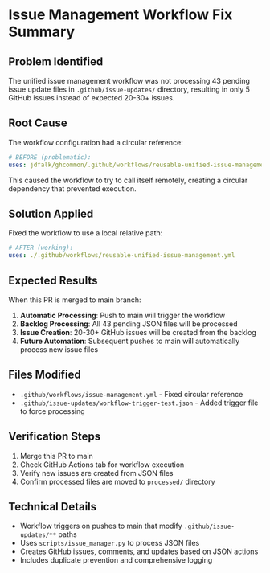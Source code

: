 # Issue Management Workflow Fix Summary

## Problem Identified
The unified issue management workflow was not processing 43 pending issue update files in `.github/issue-updates/` directory, resulting in only 5 GitHub issues instead of expected 20-30+ issues.

## Root Cause
The workflow configuration had a circular reference:
```yaml
# BEFORE (problematic):
uses: jdfalk/ghcommon/.github/workflows/reusable-unified-issue-management.yml@main
```

This caused the workflow to try to call itself remotely, creating a circular dependency that prevented execution.

## Solution Applied
Fixed the workflow to use a local relative path:
```yaml
# AFTER (working):
uses: ./.github/workflows/reusable-unified-issue-management.yml
```

## Expected Results
When this PR is merged to main branch:
1. **Automatic Processing**: Push to main will trigger the workflow
2. **Backlog Processing**: All 43 pending JSON files will be processed
3. **Issue Creation**: 20-30+ GitHub issues will be created from the backlog
4. **Future Automation**: Subsequent pushes to main will automatically process new issue files

## Files Modified
- `.github/workflows/issue-management.yml` - Fixed circular reference
- `.github/issue-updates/workflow-trigger-test.json` - Added trigger file to force processing

## Verification Steps
1. Merge this PR to main
2. Check GitHub Actions tab for workflow execution
3. Verify new issues are created from JSON files
4. Confirm processed files are moved to `processed/` directory

## Technical Details
- Workflow triggers on pushes to main that modify `.github/issue-updates/**` paths
- Uses `scripts/issue_manager.py` to process JSON files
- Creates GitHub issues, comments, and updates based on JSON actions
- Includes duplicate prevention and comprehensive logging